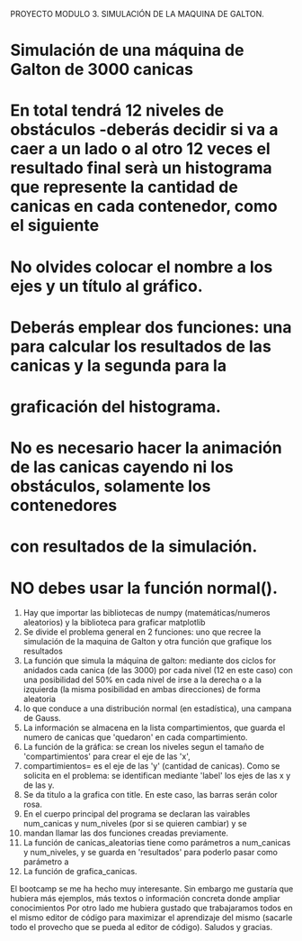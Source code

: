 PROYECTO MODULO 3. SIMULACIÓN DE LA MAQUINA DE GALTON.
# Simulación de una máquina de Galton de 3000 canicas
# En total tendrá 12 niveles de obstáculos -deberás decidir si va a caer a un lado o al otro 12 veces el resultado final serà un histograma que represente la cantidad de canicas en cada contenedor, como el siguiente 
# No olvides colocar el nombre a los ejes y un título al gráfico.
# Deberás emplear dos funciones: una para calcular los resultados de las canicas y la segunda para la 
# graficación del histograma. 
# No es necesario hacer la animación de las canicas cayendo ni los obstáculos, solamente los contenedores
# con resultados de la simulación. 
# NO debes usar la función normal().

1. Hay que importar las bibliotecas de numpy (matemáticas/numeros aleatorios) y la biblioteca para graficar matplotlib
2. Se divide el problema general en 2 funciones: uno que recree la simulación de la maquina de Galton y otra función que grafique los resultados
3. La función que simula la máquina de galton: mediante dos ciclos for anidados cada canica (de las 3000) por cada nivel (12 en este caso) con una posibilidad del 50% en cada nivel de irse a la derecha o a la izquierda (la misma posibilidad en ambas direcciones) de forma aleatoria
4. lo que conduce a una distribución normal (en estadística), una campana de Gauss.
5. La información se almacena en la lista compartimientos, que guarda el numero de canicas que 'quedaron' en cada compartimiento.
6. La función de la gráfica: se crean los niveles segun el tamaño de 'compartimientos' para crear el eje de las 'x',
7. compartimientos= es el eje de las 'y' (cantidad de canicas). Como se solicita en el problema: se identifican mediante 'label' los ejes de las x y de las y.
8. Se da titulo a la grafica con title. En este caso, las barras serán color rosa. 
9. En el cuerpo principal del programa se declaran las vairables num_canicas y num_niveles (por si se quieren cambiar) y se
10. mandan llamar las dos funciones creadas previamente.
11. La función de canicas_aleatorias tiene como parámetros a num_canicas y num_niveles, y se guarda en 'resultados' para poderlo pasar como parámetro a 
12. La función de grafica_canicas. 

El bootcamp se me ha hecho muy interesante. Sin embargo me gustaría que hubiera más ejemplos, más textos o información concreta donde ampliar conocimientos 
Por otro lado me hubiera gustado que trabajaramos todos en el mismo editor de código para maximizar el aprendizaje del mismo (sacarle todo el provecho que se pueda al editor de código).
Saludos y gracias. 

   
   
